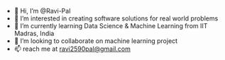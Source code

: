 - 👋 Hi, I’m @Ravi-Pal
- 👀 I’m interested in creating software solutions for real world problems
- 🌱 I’m currently learning Data Science & Machine Learning from IIT Madras, India
- 💞️ I’m looking to collaborate on machine learning project
- 📫 reach me at ravi2590pal@gmail.com

<!---
Ravi-Pal/Ravi-Pal is a ✨ special ✨ repository because its `README.md` (this file) appears on your GitHub profile.
You can click the Preview link to take a look at your changes.
--->
